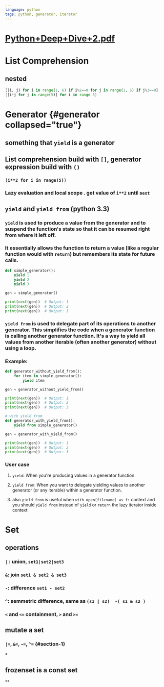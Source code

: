 ```yaml
---
language: python
tags: python, generator, iterator
---
```


# [Python+Deep+Dive+2.pdf](../assets/Python+Deep+Dive+2_1696586942514_0.pdf)

# List Comprehension

## nested

``` python
[(i, j) for i in range(1, 6) if i%2==0 for j in range(1, 6) if j%3==0]
[[i*j for j in range(5)] for i in range 5]
```

# Generator {#generator collapsed="true"}

## something that `yield` is a generator

## List comprehension build with `[]`, generator expression build with `()`

### `(i**2 for i in range(5))`

### **Lazy** evaluation and local scope . get value of `i**2` until `next`

## `yield` and `yield from` (python 3.3)

### `yield` is used to produce a value from the generator and to suspend the function\'s state so that it can be resumed right from where it left off.

### It essentially allows the function to return a value (like a regular function would with `return`) but remembers its state for future calls.

``` python
def simple_generator():
    yield 1
    yield 2
    yield 3

gen = simple_generator()

print(next(gen))  # Output: 1
print(next(gen))  # Output: 2
print(next(gen))  # Output: 3
```

### `yield from` is used to delegate part of its operations to another generator. This simplifies the code when a generator function is calling another generator function. It\'s a way to yield all values from another iterable (often another generator) without using a loop.

### Example:

``` python
def generator_without_yield_from():
    for item in simple_generator():
        yield item

gen = generator_without_yield_from()

print(next(gen))  # Output: 1
print(next(gen))  # Output: 2
print(next(gen))  # Output: 3

# with yield from
def generator_with_yield_from():
    yield from simple_generator()

gen = generator_with_yield_from()

print(next(gen))  # Output: 1
print(next(gen))  # Output: 2
print(next(gen))  # Output: 3
```

### User case

1.  `yield`: When you\'re producing values in a generator function.

2.  `yield from`: When you want to delegate yielding values to another
    generator (or any iterable) within a generator function.

3.  also `yield from` is useful when `with open(filename) as f:` context
    and you should `yield from` instead of `yield` or `return` the lazy
    iterator inside context

# Set

## operations

### `|` : union, `set1|set2|set3`

### `&`: join `set1 & set2 & set3`

### `-`: difference `set1 - set2`

### `^`: semmetric difference, same as `(s1 | s2)  -( s1 & s2 )`

### `<` and `<=` **containment**, `>` and `>=`

## mutate a set

### `|=`, `&=`, `-=`, `^=` {#section-1}

**\***

## frozenset is a const set

\*\*
